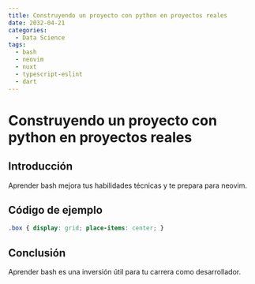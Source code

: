 ```yaml
---
title: Construyendo un proyecto con python en proyectos reales
date: 2032-04-21
categories:
  - Data Science
tags:
  - bash
  - neovim
  - nuxt
  - typescript-eslint
  - dart
---
```


# Construyendo un proyecto con python en proyectos reales

## Introducción

Aprender bash mejora tus habilidades técnicas y te prepara para neovim.

## Código de ejemplo

```css
.box { display: grid; place-items: center; }
```

## Conclusión

Aprender bash es una inversión útil para tu carrera como desarrollador.